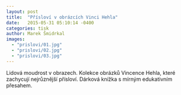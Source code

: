 ```yaml
---
layout: post
title:  "Přísloví v obrázcích Vinci Hehla"
date:   2015-05-31 05:10:14 -0400
categories: tisk
author: Marek Šmidrkal
images:
  - "prislovi/01.jpg"
  - "prislovi/02.jpg"
  - "prislovi/03.jpg"
---
```

Lidová moudrost v obrazech. Kolekce obrázků Vincence Hehla, které zachycují nejrůznější přísloví. Dárková knížka s mírným edukativním přesahem.
